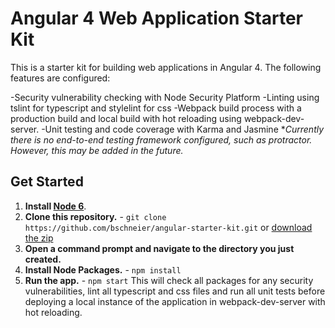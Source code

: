 # Angular 4 Web Application Starter Kit

This is a starter kit for building web applications in Angular 4. The following features are configured:

-Security vulnerability checking with Node Security Platform
-Linting using tslint for typescript and stylelint for css
-Webpack build process with a production build and local build with hot reloading using webpack-dev-server.
-Unit testing and code coverage with Karma and Jasmine
**Currently there is no end-to-end testing framework configured, such as protractor. However, this may be added in the future.*

## Get Started

1. **Install [Node 6](https://nodejs.org)**.
2. **Clone this repository.** - `git clone https://github.com/bschneier/angular-starter-kit.git` or [download the zip](https://github.com/bschneier/angular-starter-kit/archive/master.zip)
3. **Open a command prompt and navigate to the directory you just created.**
4. **Install Node Packages.** - `npm install`
5. **Run the app.** - `npm start`
This will check all packages for any security vulnerabilities, lint all typescript and css files and run all unit tests before deploying a local instance of the application in webpack-dev-server with hot reloading.